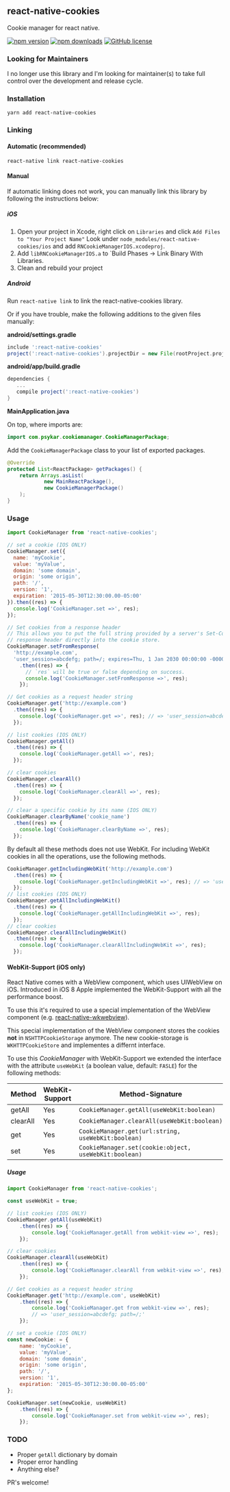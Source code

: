 ## react-native-cookies

Cookie manager for react native.

[![npm version](https://badge.fury.io/js/react-native-cookies.svg)](https://badge.fury.io/js/react-native-cookies)
[![npm downloads](https://img.shields.io/npm/dm/react-native-cookies.svg)](https://www.npmjs.com/package/react-native-cookies)
[![GitHub license](https://img.shields.io/badge/license-MIT-blue.svg)](https://raw.githubusercontent.com/joeferraro/react-native-cookies/master/LICENSE.md)

### Looking for Maintainers

I no longer use this library and I'm looking for maintainer(s) to take full control over the development and release cycle.

### Installation

```
yarn add react-native-cookies
```

### Linking

#### Automatic (recommended)

```
react-native link react-native-cookies
```

#### Manual

If automatic linking does not work, you can manually link this library by following the instructions below:

##### iOS

1. Open your project in Xcode, right click on `Libraries` and click `Add
   Files to "Your Project Name"` Look under `node_modules/react-native-cookies/ios` and add `RNCookieManagerIOS.xcodeproj`.
2. Add `libRNCookieManagerIOS.a` to `Build Phases -> Link Binary With Libraries.
3. Clean and rebuild your project

##### Android

Run `react-native link` to link the react-native-cookies library.

Or if you have trouble, make the following additions to the given files manually:

**android/settings.gradle**

```gradle
include ':react-native-cookies'
project(':react-native-cookies').projectDir = new File(rootProject.projectDir, '../node_modules/react-native-cookies/android')
```

**android/app/build.gradle**

```gradle
dependencies {
   ...
   compile project(':react-native-cookies')
}
```

**MainApplication.java**

On top, where imports are:

```java
import com.psykar.cookiemanager.CookieManagerPackage;
```

Add the `CookieManagerPackage` class to your list of exported packages.

```java
@Override
protected List<ReactPackage> getPackages() {
    return Arrays.asList(
            new MainReactPackage(),
            new CookieManagerPackage()
    );
}
```



### Usage

```javascript
import CookieManager from 'react-native-cookies';

// set a cookie (IOS ONLY)
CookieManager.set({
  name: 'myCookie',
  value: 'myValue',
  domain: 'some domain',
  origin: 'some origin',
  path: '/',
  version: '1',
  expiration: '2015-05-30T12:30:00.00-05:00'
}).then((res) => {
  console.log('CookieManager.set =>', res);
});

// Set cookies from a response header
// This allows you to put the full string provided by a server's Set-Cookie 
// response header directly into the cookie store.
CookieManager.setFromResponse(
  'http://example.com', 
  'user_session=abcdefg; path=/; expires=Thu, 1 Jan 2030 00:00:00 -0000; secure; HttpOnly')
    .then((res) => {
      // `res` will be true or false depending on success.
      console.log('CookieManager.setFromResponse =>', res);
    });

// Get cookies as a request header string
CookieManager.get('http://example.com')
  .then((res) => {
    console.log('CookieManager.get =>', res); // => 'user_session=abcdefg; path=/;'
  });

// list cookies (IOS ONLY)
CookieManager.getAll()
  .then((res) => {
    console.log('CookieManager.getAll =>', res);
  });

// clear cookies
CookieManager.clearAll()
  .then((res) => {
    console.log('CookieManager.clearAll =>', res);
  });

// clear a specific cookie by its name (IOS ONLY)
CookieManager.clearByName('cookie_name')
  .then((res) => {
    console.log('CookieManager.clearByName =>', res);
  });

```
By default all these methods does not use WebKit. For including WebKit cookies in all the operations, use the following methods.

```javascript
CookieManager.getIncludingWebKit('http://example.com')
  .then((res) => {
    console.log('CookieManager.getIncludingWebKit =>', res); // => 'user_session=abcdefg; path=/;'
  });
// list cookies (IOS ONLY)
CookieManager.getAllIncludingWebKit()
  .then((res) => {
    console.log('CookieManager.getAllIncludingWebKit =>', res);
  });
// clear cookies
CookieManager.clearAllIncludingWebKit()
  .then((res) => {
    console.log('CookieManager.clearAllIncludingWebKit =>', res);
  });
```

#### WebKit-Support (iOS only)
React Native comes with a WebView component, which uses UIWebView on iOS. Introduced in iOS 8 Apple implemented the WebKit-Support with all the performance boost. 

To use this it's required to use a special implementation of the WebView component (e.g. [react-native-wkwebview](https://github.com/CRAlpha/react-native-wkwebview)).

This special implementation of the WebView component stores the cookies __not__ in `NSHTTPCookieStorage` anymore. The new cookie-storage is `WKHTTPCookieStore` and implementes a differnt interface.

To use this _CookieManager_ with WebKit-Support we extended the interface with the attribute `useWebKit` (a boolean value, default: `FASLE`) for the following methods:

|Method|WebKit-Support|Method-Signature|
|---|---|---|
|getAll| Yes | `CookieManager.getAll(useWebKit:boolean)` |
|clearAll| Yes | `CookieManager.clearAll(useWebKit:boolean)` |
|get| Yes | `CookieManager.get(url:string, useWebKit:boolean)` |
|set| Yes | `CookieManager.set(cookie:object, useWebKit:boolean)` |

##### Usage
```javascript
import CookieManager from 'react-native-cookies';

const useWebKit = true;

// list cookies (IOS ONLY)
CookieManager.getAll(useWebKit)
	.then((res) => {
		console.log('CookieManager.getAll from webkit-view =>', res);
	});

// clear cookies
CookieManager.clearAll(useWebKit)
	.then((res) => {
		console.log('CookieManager.clearAll from webkit-view =>', res);
	});

// Get cookies as a request header string
CookieManager.get('http://example.com', useWebKit)
	.then((res) => {
		console.log('CookieManager.get from webkit-view =>', res);
		// => 'user_session=abcdefg; path=/;'
	});

// set a cookie (IOS ONLY)
const newCookie: = {
	name: 'myCookie',
	value: 'myValue',
	domain: 'some domain',
	origin: 'some origin',
	path: '/',
	version: '1',
	expiration: '2015-05-30T12:30:00.00-05:00'
};

CookieManager.set(newCookie, useWebKit)
	.then((res) => {
		console.log('CookieManager.set from webkit-view =>', res);
	});
```

### TODO

- Proper `getAll` dictionary by domain
- Proper error handling
- Anything else?

PR's welcome!
